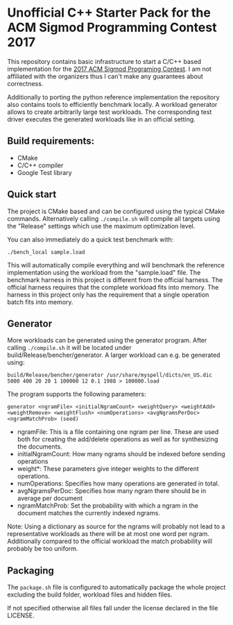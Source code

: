 # Unofficial C++ Starter Pack for the ACM Sigmod Programming Contest 2017

This repository contains basic infrastructure to start a C/C++ based implementation for the [2017 ACM Sigmod Programing Contest](http://sigmod17contest.athenarc.gr/index.shtml).
I am not affiliated with the organizers thus I can't make any guarantees about correctness.

Additionally to porting the python reference implementation the repository also contains tools to efficiently benchmark locally.
A workload generator allows to create arbitrarily large test workloads.
The corresponding test driver executes the generated workloads like in an official setting.

## Build requirements:
 * CMake
 * C/C++ compiler
 * Google Test library

## Quick start
The project is CMake based and can be configured using the typical CMake commands.
Alternatively calling `./compile.sh` will compile all targets using the "Release" settings which use the maximum optimization level.


You can also immediately do a quick test benchmark with:

   `./bench_local sample.load`

This will automatically compile everything and will benchmark the reference implementation using the workload from the "sample.load" file.
The benchmark harness in this project is different from the official harness. The official harness requires that the complete workload fits into
memory. The harness in this project only has the requirement that a single operation batch fits into memory.

## Generator
More workloads can be generated using the generator program. After calling `./compile.sh` it will be located under build/Release/bencher/generator.
A larger workload can e.g. be generated using:

   `build/Release/bencher/generator /usr/share/myspell/dicts/en_US.dic 5000 400 20 20 1 100000 12 0.1 1988 > 100000.load`

The program supports the following parameters:

   `generator <ngramFile> <initialNgramCount> <weightQuery> <weightAdd> <weightRemove> <weightFlush> <numOperations> <avgNgramsPerDoc> <ngramMatchProb> (seed)`

   * ngramFile: This is a file containing one ngram per line. These are used both for creating the add/delete operations as well as for synthesizing the documents.
   * initialNgramCount: How many ngrams should be indexed before sending operations
   * weight*: These parameters give integer weights to the different operations.
   * numOperations: Specifies how many operations are generated in total.
   * avgNgramsPerDoc: Specifies how many ngram there should be in average per document
   * ngramMatchProb: Set the probability with which a ngram in the document matches the currently indexed ngrams.

Note: Using a dictionary as source for the ngrams will probably not lead to a representative workloads as there will be at most one word per ngram.
Additionally compared to the official workload the match probability will probably be too uniform.

## Packaging
The `package.sh` file is configured to automatically package the whole project excluding the build folder, workload files and hidden files.

If not specified otherwise all files fall under the license declared in the file LICENSE.